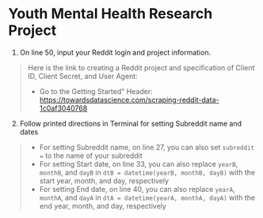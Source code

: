 # Youth Mental Health Research Project
1. On line 50, input your Reddit login and project information. 
>Here is the link to creating a Reddit project and specification of Client ID, Client Secret, and User Agent: 
>* Go to the Getting Started" Header: https://towardsdatascience.com/scraping-reddit-data-1c0af3040768
2. Follow printed directions in Terminal for setting Subreddit name and dates
>* For setting Subreddit name, on line 27, you can also set `subreddit =` to the name of your subreddit
>* For setting Start date, on line 33, you can also replace `yearB`, `monthB`, and `dayB` in `dtB = datetime(yearB, monthB, dayB)` with the start year, month, and day, respectively
>* For setting End date, on line 40, you can also replace `yearA`, `monthA`, and `dayA` in `dtA = datetime(yearA, monthA, dayA)` with the end year, month, and day, respectively
 
